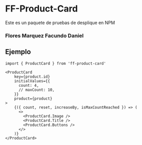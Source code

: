 # FF-Product-Card

Este es un paquete de pruebas de desplique en NPM

### Flores Marquez Facundo Daniel

## Ejemplo

```
import { ProductCard } from 'ff-product-card'
```

```
<ProductCard
    key={product.id}
    initialValues={{
      count: 4,
      // maxCount: 10,
    }}
    product={product}
>
    {({ count, reset, increaseBy, isMaxCountReached }) => (
      <>
        <ProductCard.Image />
        <ProductCard.Title />
        <ProductCard.Buttons />
      </>
    )}
</ProductCard>
```

